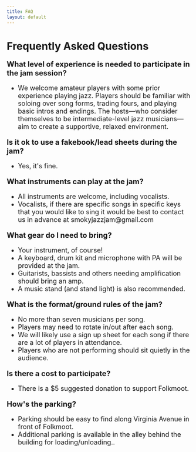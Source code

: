 ```yaml
---
title: FAQ
layout: default
---
```

<style>
.faq-content {
  max-width: 800px;
  margin: 0 auto;
}
.faq-question {
  font-size: 20px;
  margin-top: 20px;
  margin-bottom: 10px;
}
.faq-answer {
  font-size: 18px;
  margin-bottom: 15px;
}
</style>

<div class="faq-content">
  <h1><strong>Frequently Asked Questions</strong></h1>
    <h3 class="faq-question"><strong>What level of experience is needed to participate in the jam session?</strong></h3>
  <ul class="faq-answer">
    <li> We welcome amateur players with some prior experience playing jazz. Players should be familiar with soloing over song forms, trading fours, and playing basic intros and endings.
         The hosts—who consider themselves to be intermediate-level jazz musicians—aim to create a supportive, relaxed environment.</li>   
  </ul>

   <h3 class="faq-question"><strong>Is it ok to use a fakebook/lead sheets during the jam?</strong></h3>
  <ul class="faq-answer">
    <li>Yes, it's fine.</li>
  </ul>

  <h3 class="faq-question"><strong>What instruments can play at the jam?</strong></h3>
  <ul class="faq-answer">
    <li>All instruments are welcome, including vocalists.</li>
    <li>Vocalists, if there are specific songs in specific keys that you would like to sing it would be best to contact us in advance at smokyjazzjam@gmail.com</li>
  </ul>

  <h3 class="faq-question"><strong>What gear do I need to bring?</strong></h3>
  <ul class="faq-answer">
    <li>Your instrument, of course!</li>
    <li>A keyboard, drum kit and microphone with PA will be provided at the jam.</li>
    <li>Guitarists, bassists and others needing amplification should bring an amp.</li>
    <li>A music stand (and stand light) is also recommended.</li>
  </ul>

  <h3 class="faq-question"><strong>What is the format/ground rules of the jam?</strong></h3>
  <ul class="faq-answer">
    <li>No more than seven musicians per song.</li>
    <li>Players may need to rotate in/out after each song.</li>
    <li>We will likely use a sign up sheet for each song if there are a lot of players in attendance.</li>
    <li>Players who are not performing should sit quietly in the audience.</li>
  </ul>

  <h3 class="faq-question"><strong>Is there a cost to participate?</strong></h3>
  <ul class="faq-answer">
    <li>There is a $5 suggested donation to support Folkmoot.</li>
  </ul>

  <h3 class="faq-question"><strong>How's the parking?</strong></h3>
  <ul class="faq-answer">
    <li>Parking should be easy to find along Virginia Avenue in front of Folkmoot.</li>
    <li>Additional parking is available in the alley behind the building for loading/unloading..</li>
  </ul>

  
</div>


